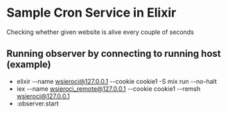 # Sample Cron Service in Elixir

Checking whether given website is alive every couple of seconds

## Running observer by connecting to running host (example)

* elixir --name wsieroci@127.0.0.1 --cookie cookie1 -S mix run --no-halt
* iex --name wsieroci_remote@127.0.0.1 --cookie cookie1 --remsh wsieroci@127.0.0.1
* :observer.start